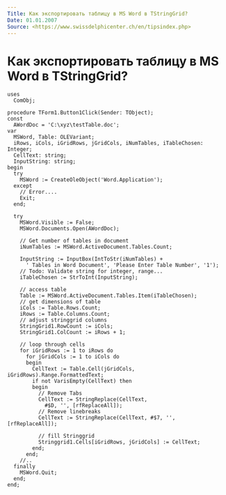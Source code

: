 ```yaml
---
Title: Как экспортировать таблицу в MS Word в TStringGrid?
Date: 01.01.2007
Source: <https://www.swissdelphicenter.ch/en/tipsindex.php>
---
```



Как экспортировать таблицу в MS Word в TStringGrid?
===================================================


    uses 
      ComObj; 
     
    procedure TForm1.Button1Click(Sender: TObject); 
    const 
      AWordDoc = 'C:\xyz\testTable.doc'; 
    var 
      MSWord, Table: OLEVariant; 
      iRows, iCols, iGridRows, jGridCols, iNumTables, iTableChosen: Integer; 
      CellText: string; 
      InputString: string; 
    begin 
      try 
        MSWord := CreateOleObject('Word.Application'); 
      except 
        // Error.... 
        Exit; 
      end; 
     
      try 
        MSWord.Visible := False; 
        MSWord.Documents.Open(AWordDoc); 
     
        // Get number of tables in document 
        iNumTables := MSWord.ActiveDocument.Tables.Count; 
     
        InputString := InputBox(IntToStr(iNumTables) + 
          ' Tables in Word Document', 'Please Enter Table Number', '1'); 
        // Todo: Validate string for integer, range... 
        iTableChosen := StrToInt(InputString); 
     
        // access table 
        Table := MSWord.ActiveDocument.Tables.Item(iTableChosen); 
        // get dimensions of table 
        iCols := Table.Rows.Count; 
        iRows := Table.Columns.Count; 
        // adjust stringgrid columns 
        StringGrid1.RowCount := iCols; 
        StringGrid1.ColCount := iRows + 1; 
     
        // loop through cells 
        for iGridRows := 1 to iRows do 
          for jGridCols := 1 to iCols do 
          begin 
            CellText := Table.Cell(jGridCols, iGridRows).Range.FormattedText; 
            if not VarisEmpty(CellText) then 
            begin 
              // Remove Tabs 
              CellText := StringReplace(CellText, 
                #$D, '', [rfReplaceAll]); 
              // Remove linebreaks 
              CellText := StringReplace(CellText, #$7, '', [rfReplaceAll]); 
     
              // fill Stringgrid 
              Stringgrid1.Cells[iGridRows, jGridCols] := CellText; 
            end; 
          end; 
        //.. 
      finally 
        MSWord.Quit; 
      end; 
    end; 

